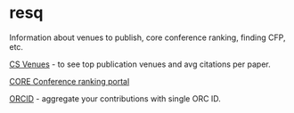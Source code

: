 # resq
Information about venues to publish, core conference ranking, finding CFP, etc. 


[CS Venues](https://www.cs.cornell.edu/andru/csconf.html) - to see top publication venues and avg citations per paper.   

[CORE Conference ranking portal](http://portal.core.edu.au/conf-ranks/)   

[ORCID](https://orcid.org/signin) - aggregate your contributions with single ORC ID.   


